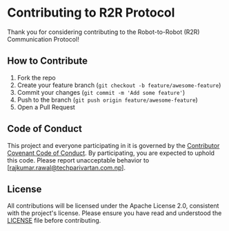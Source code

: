 
# Contributing to R2R Protocol

Thank you for considering contributing to the Robot-to-Robot (R2R) Communication Protocol!

## How to Contribute

1. Fork the repo
2. Create your feature branch (`git checkout -b feature/awesome-feature`)
3. Commit your changes (`git commit -m 'Add some feature'`)
4. Push to the branch (`git push origin feature/awesome-feature`)
5. Open a Pull Request

## Code of Conduct

This project and everyone participating in it is governed by the [Contributor Covenant Code of Conduct](https://www.contributor-covenant.org/version/2/1/code_of_conduct/). By participating, you are expected to uphold this code. Please report unacceptable behavior to [rajkumar.rawal@techparivartan.com.np].

## License

All contributions will be licensed under the Apache License 2.0, consistent with the project's license. Please ensure you have read and understood the [LICENSE](LICENSE) file before contributing.

